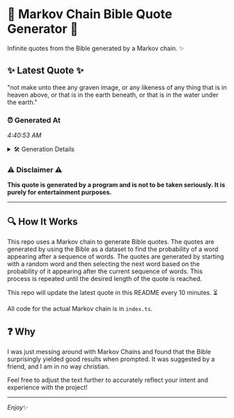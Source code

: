 # 📖 Markov Chain Bible Quote Generator 📖

Infinite quotes from the Bible generated by a Markov chain. ✨

## ✨ Latest Quote ✨
"not make unto thee any graven image, or any likeness of any thing that is in heaven above, or that is in the earth beneath, or that is in the water under the earth."

### ⏰ Generated At
*4:40:53 AM*

<details>
    <summary>🛠️ Generation Details</summary>
    <p>
        <strong>🌱 Seed:</strong> not<br>
        <strong>🔄 Iterations:</strong> 33<br>
        <strong>📜 Context History:</strong><br>[ not ]: make<br>[ not, make ]: unto<br>[ not, make, unto ]: thee<br>[ not, make, unto, thee ]: any<br>[ not, make, unto, thee, any ]: graven<br>[ not, make, unto, thee, any, graven ]: image,<br>[ make, unto, thee, any, graven, image, ]: or<br>[ unto, thee, any, graven, image,, or ]: any<br>[ thee, any, graven, image,, or, any ]: likeness<br>[ any, graven, image,, or, any, likeness ]: of<br>[ graven, image,, or, any, likeness, of ]: any<br>[ image,, or, any, likeness, of, any ]: thing<br>[ or, any, likeness, of, any, thing ]: that<br>[ any, likeness, of, any, thing, that ]: is<br>[ likeness, of, any, thing, that, is ]: in<br>[ of, any, thing, that, is, in ]: heaven<br>[ any, thing, that, is, in, heaven ]: above,<br>[ thing, that, is, in, heaven, above, ]: or<br>[ that, is, in, heaven, above,, or ]: that<br>[ is, in, heaven, above,, or, that ]: is<br>[ in, heaven, above,, or, that, is ]: in<br>[ heaven, above,, or, that, is, in ]: the<br>[ above,, or, that, is, in, the ]: earth<br>[ or, that, is, in, the, earth ]: beneath,<br>[ that, is, in, the, earth, beneath, ]: or<br>[ is, in, the, earth, beneath,, or ]: that<br>[ in, the, earth, beneath,, or, that ]: is<br>[ the, earth, beneath,, or, that, is ]: in<br>[ earth, beneath,, or, that, is, in ]: the<br>[ beneath,, or, that, is, in, the ]: water<br>[ or, that, is, in, the, water ]: under<br>[ that, is, in, the, water, under ]: the<br>[ is, in, the, water, under, the ]: earth.<br>
    </p>
</details>

### ⚠️ Disclaimer ⚠️
**This quote is generated by a program and is not to be taken seriously. It is purely for entertainment purposes.**

---

## 🔍 How It Works

This repo uses a Markov chain to generate Bible quotes. The quotes are generated by using the Bible as a dataset to find the probability of a word appearing after a sequence of words. The quotes are generated by starting with a random word and then selecting the next word based on the probability of it appearing after the current sequence of words. This process is repeated until the desired length of the quote is reached.

This repo will update the latest quote in this README every 10 minutes. ⏳

All code for the actual Markov chain is in `index.ts`.

## ❓ Why

I was just messing around with Markov Chains and found that the Bible surprisingly yielded good results when prompted. 
It was suggested by a friend, and I am in no way christian.

Feel free to adjust the text further to accurately reflect your intent and experience with the project!

---

*Enjoy*✨
